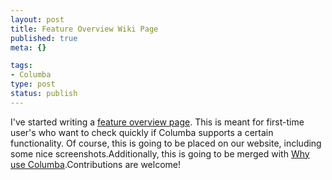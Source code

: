 ```yaml
--- 
layout: post
title: Feature Overview Wiki Page
published: true
meta: {}

tags: 
- Columba
type: post
status: publish
---
```

I've started writing a [feature overview page](http://columba.sourceforge.net/phpwiki/index.php/FeatureOverview). This is meant for first-time user's who want to check quickly if Columba supports a certain functionality. Of course, this is going to be placed on our website, including some nice screenshots.Additionally, this is going to be merged with [Why use Columba](http://columba.sourceforge.net/phpwiki/index.php/Why%20use%20Columba).Contributions are welcome!
